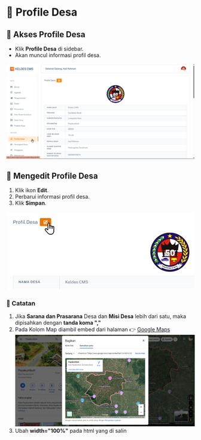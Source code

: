 # 🏡 Profile Desa

## **📌 Akses Profile Desa**

- Klik **Profile Desa** di sidebar.
- Akan muncul informasi profil desa.

![Halaman Profil Desa](/img/nagori/image267.png)

## **📌 Mengedit Profile Desa**

1. Klik ikon **Edit**.
2. Perbarui informasi profil desa.
3. Klik **Simpan**.

![Halaman Profil Desa](/img/nagori/image269.png)

### **📌 Catatan**

1. Jika **Sarana dan Prasarana** Desa dan **Misi Desa** lebih dari satu, maka dipisahkan dengan **tanda koma ","**
2. Pada Kolom Map diambil embed dari halaman 👉 [Google Maps](https://www.google.com/maps)
   ![Halaman Profil Desa](/img/nagori/maps.png)
3. Ubah **width="100%"** pada html yang di salin
